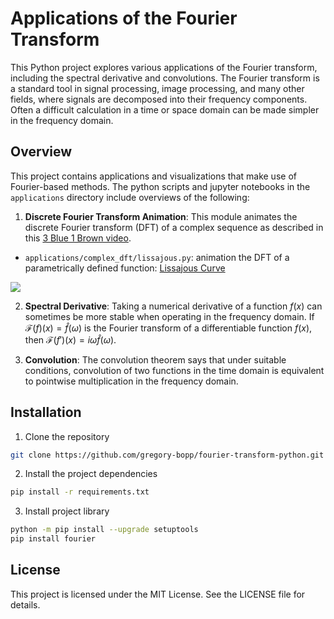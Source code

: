 # Applications of the Fourier Transform

This Python project explores various applications of the Fourier transform, including the spectral derivative and convolutions. The Fourier transform is a standard tool in signal processing, image processing, and many other fields, where signals are decomposed into their frequency components. Often a difficult calculation in a time or space domain can be made simpler in the frequency domain.

## Overview 
This project contains applications and visualizations that make use of Fourier-based methods. The python scripts and jupyter notebooks in the `applications` directory include overviews of the following:

1. **Discrete Fourier Transform Animation**: 
This module animates the discrete Fourier transform (DFT) of a complex sequence as described in this [3 Blue 1 Brown video](https://www.youtube.com/watch?v=r6sGWTCMz2k). 

- `applications/complex_dft/lissajous.py`: animation the DFT of a parametrically defined function: [Lissajous Curve](https://en.wikipedia.org/wiki/Lissajous_curve)

![](assets/lissajous.gif)

2. **Spectral Derivative**: Taking a numerical derivative of a function $f(x)$ can sometimes be more stable when operating in the frequency domain. If $\mathcal{F}(f)(x) = \hat{f}(\omega)$ is the Fourier transform of a differentiable function $f(x)$, then $\mathcal{F}(f')(x) = i \omega \hat{f}(\omega)$.

3. **Convolution**: The convolution theorem says that under suitable conditions, convolution of two functions in the time domain is equivalent to pointwise multiplication in the frequency domain. 


## Installation
1. Clone the repository
```bash
git clone https://github.com/gregory-bopp/fourier-transform-python.git
```
2. Install the project dependencies
```bash
pip install -r requirements.txt
```

3. Install project library
```bash
python -m pip install --upgrade setuptools
pip install fourier
```


## License

This project is licensed under the MIT License. See the LICENSE file for details.
